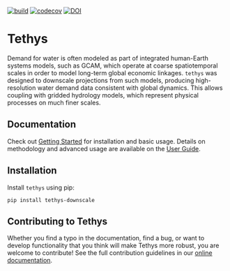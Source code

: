 [![build](https://github.com/JGCRI/tethys/actions/workflows/build.yml/badge.svg)](https://github.com/JGCRI/tethys/actions/workflows/build.yml)
[![codecov](https://codecov.io/gh/JGCRI/tethys/branch/main/graph/badge.svg)](https://codecov.io/gh/JGCRI/tethys)
[![DOI](https://zenodo.org/badge/104476654.svg)](https://zenodo.org/badge/latestdoi/104476654)

# Tethys

Demand for water is often modeled as part of integrated human-Earth systems models, such as GCAM, which operate at coarse spatiotemporal scales in order to model long-term global economic linkages. `tethys` was designed to downscale projections from such models, producing high-resolution water demand data consistent with global dynamics. This allows coupling with gridded hydrology models, which represent physical processes on much finer scales.

## Documentation
Check out [Getting Started](https://jgcri.github.io/tethys/getting_started.html) for installation and basic usage.
Details on methodology and advanced usage are available on the [User Guide](https://jgcri.github.io/tethys/user_guide.html).

## Installation

Install `tethys` using pip:

`pip install tethys-downscale`

## Contributing to Tethys

Whether you find a typo in the documentation, find a bug, or want to develop functionality that you think will make Tethys more robust, you are welcome to contribute! See the full contribution guidelines in our [online documentation](https://jgcri.github.io/tethys/contributing.html).
